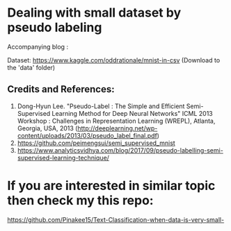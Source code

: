 # Dealing with small dataset by pseudo labeling

Accompanying blog : <URL>

Dataset: https://www.kaggle.com/oddrationale/mnist-in-csv
(Download to the 'data' folder)

## Credits and References:

1. Dong-Hyun Lee. "Pseudo-Label : The Simple and Efficient Semi-Supervised Learning Method for Deep Neural Networks" ICML 2013 Workshop : Challenges in Representation Learning (WREPL), Atlanta, Georgia, USA, 2013 (http://deeplearning.net/wp-content/uploads/2013/03/pseudo_label_final.pdf)
2. https://github.com/peimengsui/semi_supervised_mnist
3. https://www.analyticsvidhya.com/blog/2017/09/pseudo-labelling-semi-supervised-learning-technique/

# If you are interested in similar topic then check my this repo:
https://github.com/Pinakee15/Text-Classification-when-data-is-very-small-
